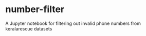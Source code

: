 # number-filter
A Jupyter notebook for filtering out invalid phone numbers from keralarescue datasets
